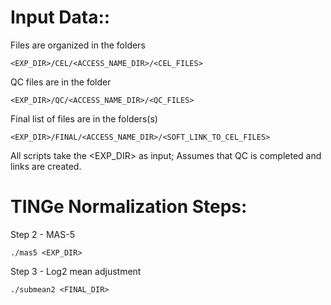 Input Data::
============

Files are organized in the folders 

    <EXP_DIR>/CEL/<ACCESS_NAME_DIR>/<CEL_FILES>

QC files are in the folder

    <EXP_DIR>/QC/<ACCESS_NAME_DIR>/<QC_FILES>

Final list of files are in the folders(s)

    <EXP_DIR>/FINAL/<ACCESS_NAME_DIR>/<SOFT_LINK_TO_CEL_FILES>

All scripts take the <EXP_DIR> as input; 
Assumes that QC is completed and links are created.

TINGe Normalization Steps:
==========================

Step 2 - MAS-5

    ./mas5 <EXP_DIR>

Step 3 - Log2 mean adjustment

    ./submean2 <FINAL_DIR>

